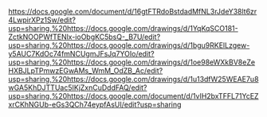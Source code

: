 https://docs.google.com/document/d/16gtFTRdoBstdadMfNL3rJdeY38lt6zr4LwpirXPz1Sw/edit?usp=sharing,%20https://docs.google.com/drawings/d/1YqKqSCO181-ZctkNOOPWfTENlx-ioObgKC5bsQ-_B7U/edit?usp=sharing,%20https://docs.google.com/drawings/d/1bgu9RKElLzgew-y5AUC7KdOc74fmNCUgmJFsJq7YOIo/edit?usp=sharing,%20https://docs.google.com/drawings/d/1oe98eWXkBV8eZeHXBJLpTPmwzEGwAMs_WmM_OdZB_Ac/edit?usp=sharing,%20https://docs.google.com/drawings/d/1u13dfW25WEAE7u8wGA5KhDJTTUac5IKjZxnCuDddFAQ/edit?usp=sharing,%20https://docs.google.com/document/d/1vIH2bxTFFL71YcEZxrCKhNGUb-eGs3QCh74eypfAsUI/edit?usp=sharing
